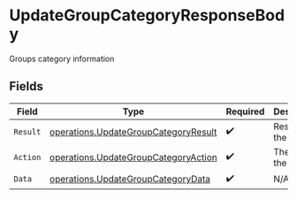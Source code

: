 # UpdateGroupCategoryResponseBody

Groups category information


## Fields

| Field                                                                                        | Type                                                                                         | Required                                                                                     | Description                                                                                  |
| -------------------------------------------------------------------------------------------- | -------------------------------------------------------------------------------------------- | -------------------------------------------------------------------------------------------- | -------------------------------------------------------------------------------------------- |
| `Result`                                                                                     | [operations.UpdateGroupCategoryResult](../../models/operations/updategroupcategoryresult.md) | :heavy_check_mark:                                                                           | Result of the request                                                                        |
| `Action`                                                                                     | [operations.UpdateGroupCategoryAction](../../models/operations/updategroupcategoryaction.md) | :heavy_check_mark:                                                                           | The id of the action                                                                         |
| `Data`                                                                                       | [operations.UpdateGroupCategoryData](../../models/operations/updategroupcategorydata.md)     | :heavy_check_mark:                                                                           | N/A                                                                                          |